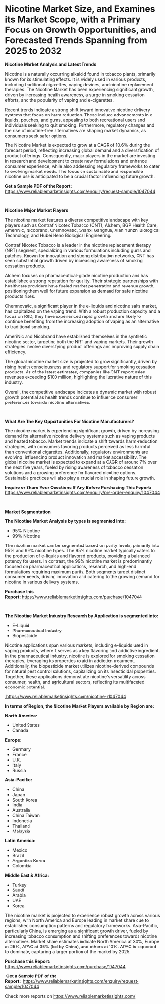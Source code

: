 <p><h1>Nicotine Market Size, and Examines its Market Scope, with a Primary Focus on Growth Opportunities, and Forecasted Trends Spanning from 2025 to 2032</h1></p><p><strong>Nicotine Market Analysis and Latest Trends</strong></p>
<p><p>Nicotine is a naturally occurring alkaloid found in tobacco plants, primarily known for its stimulating effects. It is widely used in various products, including traditional cigarettes, vaping devices, and nicotine replacement therapies. The Nicotine Market has been experiencing significant growth, driven by increasing health awareness, a surge in smoking cessation efforts, and the popularity of vaping and e-cigarettes. </p><p>Recent trends indicate a strong shift toward innovative nicotine delivery systems that focus on harm reduction. These include advancements in e-liquids, pouches, and gums, appealing to both recreational users and individuals seeking to quit smoking. Furthermore, regulatory changes and the rise of nicotine-free alternatives are shaping market dynamics, as consumers seek safer options. </p><p>The Nicotine Market is expected to grow at a CAGR of 10.6% during the forecast period, reflecting increasing global demand and a diversification of product offerings. Consequently, major players in the market are investing in research and development to create new formulations and enhance consumer experience, while also addressing regulatory frameworks to cater to evolving market needs. The focus on sustainable and responsible nicotine use is anticipated to be a crucial factor influencing future growth.</p></p>
<p><strong>Get a Sample PDF of the Report:&nbsp;</strong> <a href="https://www.reliablemarketinsights.com/enquiry/request-sample/1047044?utm_campaign=3286&utm_medium=2&utm_source=Github&utm_content=ia&utm_term=22032025&utm_id=nicotine">https://www.reliablemarketinsights.com/enquiry/request-sample/1047044</a></p>
<p>&nbsp;</p>
<p><strong>Nicotine Major Market Players</strong></p>
<p><p>The nicotine market features a diverse competitive landscape with key players such as Contraf Nicotex Tobacco (CNT), Alchem, BGP Health Care, AmeriNic, Nicobrand, Chemnovatic, Shanxi Ganghua, Xian Yunzhi Biological Technology, and Hubei Heno Biological Engineering. </p><p>Contraf Nicotex Tobacco is a leader in the nicotine replacement therapy (NRT) segment, specializing in various formulations including gums and patches. Known for innovation and strong distribution networks, CNT has seen substantial growth driven by increasing awareness of smoking cessation products.</p><p>Alchem focuses on pharmaceutical-grade nicotine production and has established a strong reputation for quality. Their strategic partnerships with healthcare providers have fueled market penetration and revenue growth, positioning them well for future expansion as demand for safe nicotine products rises.</p><p>Chemnovatic, a significant player in the e-liquids and nicotine salts market, has capitalized on the vaping trend. With a robust production capacity and a focus on R&D, they have experienced rapid growth and are likely to continue benefiting from the increasing adoption of vaping as an alternative to traditional smoking.</p><p>AmeriNic and Nicobrand have established themselves in the synthetic nicotine sector, targeting both the NRT and vaping markets. Their growth strategies involve diversifying product offerings and improving supply chain efficiency. </p><p>The global nicotine market size is projected to grow significantly, driven by rising health consciousness and regulatory support for smoking cessation products. As of the latest estimates, companies like CNT report sales revenues exceeding $100 million, highlighting the lucrative nature of this industry. </p><p>Overall, the competitive landscape indicates a dynamic market with robust growth potential as health trends continue to influence consumer preferences towards nicotine alternatives.</p></p>
<p>&nbsp;</p>
<p><strong>What Are The Key Opportunities For Nicotine Manufacturers?</strong></p>
<p><p>The nicotine market is experiencing significant growth, driven by increasing demand for alternative nicotine delivery systems such as vaping products and heated tobacco. Market trends indicate a shift towards harm-reduction strategies, with consumers favoring products perceived as less harmful than conventional cigarettes. Additionally, regulatory environments are evolving, influencing product innovation and market accessibility. The global nicotine market is expected to expand at a CAGR of around 7% over the next five years, fueled by rising awareness of tobacco cessation solutions and a growing preference for flavored nicotine options. Sustainable practices will also play a crucial role in shaping future growth.</p></p>
<p><strong>Inquire or Share Your Questions If Any Before Purchasing This Report:</strong> <a href="https://www.reliablemarketinsights.com/enquiry/pre-order-enquiry/1047044?utm_campaign=3286&utm_medium=2&utm_source=Github&utm_content=ia&utm_term=22032025&utm_id=nicotine">https://www.reliablemarketinsights.com/enquiry/pre-order-enquiry/1047044</a></p>
<p>&nbsp;</p>
<p><strong>Market Segmentation</strong></p>
<p><strong>The Nicotine Market Analysis by types is segmented into:</strong></p>
<p><ul><li>95% Nicotine</li><li>99% Nicotine</li></ul></p>
<p><p>The nicotine market can be segmented based on purity levels, primarily into 95% and 99% nicotine types. The 95% nicotine market typically caters to the production of e-liquids and flavored products, providing a balanced potency for users. In contrast, the 99% nicotine market is predominantly focused on pharmaceutical applications, research, and high-end formulations requiring maximum purity. Both segments target distinct consumer needs, driving innovation and catering to the growing demand for nicotine in various delivery systems.</p></p>
<p><strong>Purchase this Report:&nbsp;</strong><a href="https://www.reliablemarketinsights.com/purchase/1047044?utm_campaign=3286&utm_medium=2&utm_source=Github&utm_content=ia&utm_term=22032025&utm_id=nicotine">https://www.reliablemarketinsights.com/purchase/1047044</a></p>
<p>&nbsp;</p>
<p><strong>The Nicotine Market Industry Research by Application is segmented into:</strong></p>
<p><ul><li>E-Liquid</li><li>Pharmaceutical Industry</li><li>Biopesticide</li></ul></p>
<p><p>Nicotine applications span various markets, including e-liquids used in vaping products, where it serves as a key flavoring and addictive ingredient. In the pharmaceutical industry, nicotine is explored for smoking cessation therapies, leveraging its properties to aid in addiction treatment. Additionally, the biopesticide market utilizes nicotine-derived compounds for natural pest control solutions, capitalizing on its insecticidal properties. Together, these applications demonstrate nicotine's versatility across consumer, health, and agricultural sectors, reflecting its multifaceted economic potential.</p></p>
<p><a href="https://www.reliablemarketinsights.com/nicotine-r1047044?utm_campaign=3286&utm_medium=2&utm_source=Github&utm_content=ia&utm_term=22032025&utm_id=nicotine">&nbsp;https://www.reliablemarketinsights.com/nicotine-r1047044</a></p>
<p><strong>In terms of Region, the Nicotine Market Players available by Region are:</strong></p>
<p>
    <p> <strong> North America: </strong>
        <ul>
            <li>United States</li>
            <li>Canada</li>
        </ul>
        </p> 
    <p> <strong> Europe: </strong>
        <ul>
            <li>Germany</li>
            <li>France</li>
            <li>U.K.</li>
            <li>Italy</li>
            <li>Russia</li>
        </ul>
        </p> 
    <p> <strong> Asia-Pacific: </strong>
        <ul>
            <li>China</li>
            <li>Japan</li>
            <li>South Korea</li>
            <li>India</li>
            <li>Australia</li>
            <li>China Taiwan</li>
            <li>Indonesia</li>
            <li>Thailand</li>
            <li>Malaysia</li>
        </ul>
        </p> 
    <p> <strong> Latin America: </strong>
        <ul>
            <li>Mexico</li>
            <li>Brazil</li>
            <li>Argentina Korea</li>
            <li>Colombia</li>
        </ul>
        </p> 
    <p> <strong> Middle East & Africa: </strong>
        <ul>
            <li>Turkey</li>
            <li>Saudi</li>
            <li>Arabia</li>
            <li>UAE</li>
            <li>Korea</li>
        </ul>
    </p>
    </p>
<p><p>The nicotine market is projected to experience robust growth across various regions, with North America and Europe leading in market share due to established consumption patterns and regulatory frameworks. Asia-Pacific, particularly China, is emerging as a significant growth driver, fueled by increasing tobacco consumption and shifting preferences towards nicotine alternatives. Market share estimates indicate North America at 30%, Europe at 25%, APAC at 35% (led by China), and others at 10%. APAC is expected to dominate, capturing a larger portion of the market by 2025.</p></p>
<p><strong>Purchase this Report: </strong><a href="https://www.reliablemarketinsights.com/purchase/1047044?utm_campaign=3286&utm_medium=2&utm_source=Github&utm_content=ia&utm_term=22032025&utm_id=nicotine">https://www.reliablemarketinsights.com/purchase/1047044</a></p>
<p>&nbsp;<strong>Get a Sample PDF of the Report:&nbsp;&nbsp;</strong><a href="https://www.reliablemarketinsights.com/enquiry/request-sample/1047044?utm_campaign=3286&utm_medium=2&utm_source=Github&utm_content=ia&utm_term=22032025&utm_id=nicotine">https://www.reliablemarketinsights.com/enquiry/request-sample/1047044</a></p>
<p><strong></strong></p>
<p>Check more reports on <a href="https://www.reliablemarketinsights.com/?utm_campaign=3286&utm_medium=2&utm_source=Github&utm_content=ia&utm_term=22032025&utm_id=nicotine">https://www.reliablemarketinsights.com/</a></p>